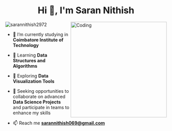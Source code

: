 <h1 align="center">Hi 👋, I'm Saran Nithish</h1>
<!-- <h3 align="center">Hardworking person with positive attitude, eager to learn and team person.</h3> -->
<img align="right" alt="Coding" width="300" src="https://github.com/abhisheknaiidu/abhisheknaiidu/raw/master/code.gif?raw=true">
<p align="left"> <img src="https://komarev.com/ghpvc/?username=sarannithish2972&label=Profile%20views&color=0e75b6&style=flat" alt="sarannithish2972" /> </p>

- 🔭 I’m currently studying in **Coimbatore Institute of Technology**
  
- 📝 Learning **Data Structures and Algorithms**
  
- 🌱 Exploring **Data Visualization Tools**

- 👯 Seeking opportunities to collaborate on advanced **Data Science Projects** and participate in teams to enhance my skills

- 📫 Reach me **sarannithish069@gmail.com**
